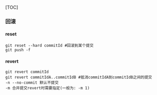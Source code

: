 [TOC]

### 回滚

#### reset

```shell
git reset --hard commitId #回滚到某个提交
git push -f
```

#### revert

```shell
git revert commitId
git revert commitIdA..commitIdB #抵消commitIdA到commitIdB之间的提交
-n --no-commit 默认不提交
-m 合并提交revert时需要指定(一般为: -m 1)
```

